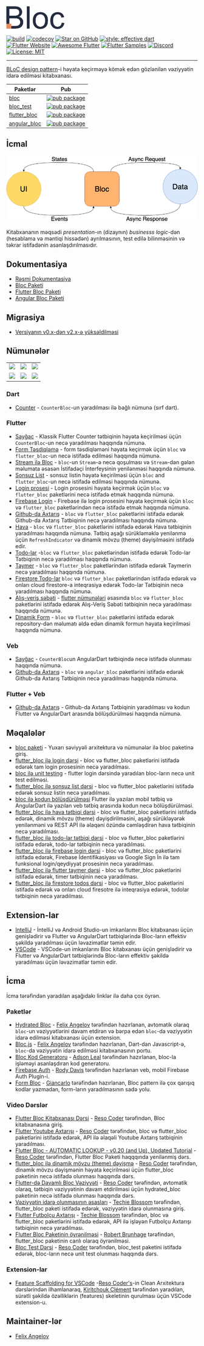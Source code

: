 <img src="https://raw.githubusercontent.com/felangel/bloc/master/docs/assets/bloc_logo_full.png" height="60" alt="Bloc" />

[![build](https://github.com/felangel/bloc/workflows/build/badge.svg)](https://github.com/felangel/bloc/actions)
[![codecov](https://codecov.io/gh/felangel/Bloc/branch/master/graph/badge.svg)](https://codecov.io/gh/felangel/bloc)
[![Star on GitHub](https://img.shields.io/github/stars/felangel/bloc.svg?style=flat&logo=github&colorB=deeppink&label=stars)](https://github.com/felangel/bloc)
[![style: effective dart](https://img.shields.io/badge/style-effective_dart-40c4ff.svg)](https://github.com/tenhobi/effective_dart)
[![Flutter Website](https://img.shields.io/badge/flutter-website-deepskyblue.svg)](https://flutter.dev/docs/development/data-and-backend/state-mgmt/options#bloc--rx)
[![Awesome Flutter](https://img.shields.io/badge/awesome-flutter-blue.svg?longCache=true)](https://github.com/Solido/awesome-flutter#standard)
[![Flutter Samples](https://img.shields.io/badge/flutter-samples-teal.svg?longCache=true)](http://fluttersamples.com)
[![Discord](https://img.shields.io/discord/649708778631200778.svg?logo=discord&color=blue)](https://discord.gg/Hc5KD3g)
[![License: MIT](https://img.shields.io/badge/license-MIT-purple.svg)](https://opensource.org/licenses/MIT)

---

[BLoC design pattern](https://www.didierboelens.com/2018/08/reactive-programming---streams---bloc)-i həyata keçirməyə kömək edən gözlənilən vəziyyətin idarə edilməsi kitabxanası.

| Paketlər                                                                            | Pub                                                                                                    |
| ---------------------------------------------------------------------------------- | ------------------------------------------------------------------------------------------------------ |
| [bloc](https://github.com/felangel/bloc/tree/master/packages/bloc)                 | [![pub package](https://img.shields.io/pub/v/bloc.svg)](https://pub.dev/packages/bloc)                 |
| [bloc_test](https://github.com/felangel/bloc/tree/master/packages/bloc_test)       | [![pub package](https://img.shields.io/pub/v/bloc_test.svg)](https://pub.dev/packages/bloc_test)       |
| [flutter_bloc](https://github.com/felangel/bloc/tree/master/packages/flutter_bloc) | [![pub package](https://img.shields.io/pub/v/flutter_bloc.svg)](https://pub.dev/packages/flutter_bloc) |
| [angular_bloc](https://github.com/felangel/bloc/tree/master/packages/angular_bloc) | [![pub package](https://img.shields.io/pub/v/angular_bloc.svg)](https://pub.dev/packages/angular_bloc) |

## İcmal

<img src="https://raw.githubusercontent.com/felangel/bloc/master/docs/assets/bloc_architecture.png" alt="Bloc Architecture" />

Kitabxananın məqsədi _presentation_-ın (dizaynın) _businesss logic_-dən (hesablama və məntiqi hissədən) ayrılmasının, test edilə bilinməsinin və təkrar istifadənin asanlaşdırılmasıdır.


## Dokumentasiya

- [Rəsmi Dokumentasiya](https://bloclibrary.dev)
- [Bloc Paketi](https://github.com/felangel/Bloc/tree/master/packages/bloc/README.md)
- [Flutter Bloc Paketi](https://github.com/felangel/Bloc/tree/master/packages/flutter_bloc/README.md)
- [Angular Bloc Paketi](https://github.com/felangel/Bloc/tree/master/packages/angular_bloc/README.md)

## Migrasiya

- [Versiyanın v0.x-dən v2.x-ə yüksəldilməsi](https://dev.to/mhadaily/upgrade-to-bloc-library-v1-0-0-for-flutter-and-angular-dart-2np0)

## Nümunələr

<div style="text-align: center">
    <table>
        <tr>
            <td style="text-align: center">
                <a href="https://bloclibrary.dev/#/fluttercountertutorial">
                    <img src="https://bloclibrary.dev/assets/gifs/flutter_counter.gif" width="200"/>
                </a>
            </td>            
            <td style="text-align: center">
                <a href="https://bloclibrary.dev/#/flutterinfinitelisttutorial">
                    <img src="https://bloclibrary.dev/assets/gifs/flutter_infinite_list.gif" width="200"/>
                </a>
            </td>
            <td style="text-align: center">
                <a href="https://bloclibrary.dev/#/flutterfirebaselogintutorial">
                    <img src="https://bloclibrary.dev/assets/gifs/flutter_firebase_login.gif" width="200" />
                </a>
            </td>
        </tr>
        <tr>
            <td style="text-align: center">
                <a href="https://bloclibrary.dev/#/flutterangulargithubsearch">
                    <img src="https://bloclibrary.dev/assets/gifs/flutter_github_search.gif" width="200"/>
                </a>
            </td>
            <td style="text-align: center">
                <a href="https://bloclibrary.dev/#/flutterweathertutorial">
                    <img src="https://bloclibrary.dev/assets/gifs/flutter_weather.gif" width="200"/>
                </a>
            </td>
            <td style="text-align: center">
                <a href="https://bloclibrary.dev/#/fluttertodostutorial">
                    <img src="https://bloclibrary.dev/assets/gifs/flutter_todos.gif" width="200"/>
                </a>
            </td>
        </tr>
    </table>
</div>

### Dart

- [Counter](https://github.com/felangel/Bloc/tree/master/packages/bloc/example) - `CounterBloc`-un yaradılması ilə bağlı nümunə (sırf dart).

### Flutter

- [Sayğac](https://bloclibrary.dev/#/fluttercountertutorial) - Klassik Flutter Counter tətbiqinin həyəta keçirilməsi üçün  `CounterBloc`-un necə yaradılması haqqında nümunə.
- [Form Təsdiqləmə](https://github.com/felangel/bloc/tree/master/examples/flutter_form_validation) -  form təsdiqləməni həyata keçirmək üçün `bloc` və `flutter_bloc`-un necə istifadə edilməsi haqqında nümunə. 
- [Stream ilə Bloc](https://github.com/felangel/bloc/tree/master/examples/flutter_bloc_with_stream) - `bloc`-un `Stream`-ə necə qoşulması və `Stream`-dən gələn məlumata əsasən İstifadəçi İnterfeysinin yenilənməsi haqqında nümunə.
- [Sonsuz List](https://bloclibrary.dev/#/flutterinfinitelisttutorial) - sonsuz listin həyatə keçirilməsi üçün `bloc` and `flutter_bloc`-un necə istifadə edilməsi haqqında nümunə.
- [Login prosesi](https://bloclibrary.dev/#/flutterlogintutorial) - Login prosesini həyata keçirmək üçün `bloc` və `flutter_bloc` paketlərini necə istifadə etmək haqqında nümunə.
- [Firebase Login](https://bloclibrary.dev/#/flutterfirebaselogintutorial) - Firebase ilə login prosesini həyata keçirmək üçün `bloc` və `flutter_bloc` paketlərindən necə istifadə etmək haqqında nümunə.
- [Github-da Axtarış](https://bloclibrary.dev/#/flutterangulargithubsearch) - `bloc` və `flutter_bloc` paketlərini istifadə edərək Github-da Axtarış Tətbiqinin necə yaradılması haqqında nümunə.
- [Hava](https://bloclibrary.dev/#/flutterweathertutorial) - `bloc` və `flutter_bloc` paketlərini istifadə edərək Hava tətbiqinin yaradılması haqqında nümunə. Tətbiq  aşağı sürükləməklə yenilənmə üçün `RefreshIndicator` və dinamik mövzu (theme) dəyişilməsini istifadə edir.
- [Todo-lar](https://bloclibrary.dev/#/fluttertodostutorial) -`bloc` və `flutter_bloc` paketlərindən istifadə edərək Todo-lar Tətbiqinin necə yaradılması haqqında nümunə.
- [Taymer](https://github.com/felangel/bloc/tree/master/examples/flutter_timer) - `bloc` və `flutter_bloc` paketlərindən istifadə edərək Taymerin necə yaradılması haqqında nümunə.
- [Firestore Todo-lar](https://bloclibrary.dev/#/flutterfirestoretodostutorial) `bloc` və `flutter_bloc` paketlərindən istifadə edərək və onları cloud firestore-a inteqrasiya edərək Todo-lar Tətbiqinin necə yaradılması haqqında nümunə.
- [Alış-veriş səbəti](https://github.com/felangel/bloc/tree/master/examples/flutter_shopping_cart) - [flutter nümunələri](https://github.com/flutter/samples/tree/master/provider_shopper) əsasında `bloc` və `flutter_bloc` paketlərini istifadə edərək Alış-Veriş Səbəti tətbiqinin necə yaradılması haqqında nümunə.
- [Dinamik Form](https://github.com/felangel/bloc/tree/master/examples/flutter_dynamic_form) - `bloc` və `flutter_bloc` paketlərini istifadə edərək repository-dən məlumatı əldə edən dinamik formun həyata keçirilməsi haqqında nümunə.

### Veb

- [Sayğac](https://github.com/felangel/Bloc/tree/master/examples/angular_counter) - `CounterBloc`un AngularDart tətbiqində necə istifadə olunması haqqında nümunə.
- [Github-da Axtarış](https://github.com/felangel/Bloc/tree/master/examples/github_search/angular_github_search) - `bloc` və `angular_bloc` paketlərini istifadə edərək Github-da Axtarış Tətbiqinin necə yaradılması haqqında nümunə.

### Flutter + Veb

- [Github-da Axtarış](https://github.com/felangel/Bloc/tree/master/examples/github_search) - Github-da Axtarış Tətbiqinin yaradılması və kodun Flutter və AngularDart arasında bölüşdürülməsi haqqında nümunə.

## Məqalələr

- [bloc paketi](https://medium.com/flutter-community/flutter-bloc-package-295b53e95c5c) - Yuxarı səviyyəli arxitektura və nümunələr ilə bloc paketinə giriş.
- [flutter_bloc ilə login dərsi](https://medium.com/flutter-community/flutter-login-tutorial-with-flutter-bloc-ea606ef701ad) - bloc və flutter_bloc paketlərini istifadə edərək tam login prosesinin necə yaradılması.
- [bloc ilə unit testing](https://medium.com/@felangelov/unit-testing-with-bloc-b94de9655d86) - flutter login dərsində yaradılan bloc-ların necə unit test edilməsi.
- [flutter_bloc ilə sonsuz list dərsi](https://medium.com/flutter-community/flutter-infinite-list-tutorial-with-flutter-bloc-2fc7a272ec67) - bloc və flutter_bloc paketlərini istifadə edərək sonsuz listin necə yaradılması.
- [bloc ilə kodun bölüşdürülməsi](https://medium.com/flutter-community/code-sharing-with-bloc-b867302c18ef) Flutter ilə yazılan mobil tətbiq və AngularDart ilə yazılan veb tətbiq arasında kodun necə bölüşdürülməsi.
- [flutter_bloc ilə hava tətbiqi dərsi](https://medium.com/flutter-community/weather-app-with-flutter-bloc-e24a7253340d) - bloc və flutter_bloc paketlərini istifadə edərək, dinamik mövzu (theme) dəyişdirilməsini, aşağı sürükləyərək yenilənməni və REST APİ ilə əlaqəni özündə cəmləşdirən hava tətbiqinin necə yaradılması.
- [flutter_bloc ilə todo-lar tətbiqi dərsi](https://medium.com/flutter-community/flutter-todos-tutorial-with-flutter-bloc-d9dd833f9df3) - bloc və flutter_bloc paketlərini istifadə edərək, todo-lar tətbiqinin necə yaradılması.
- [flutter_bloc ilə firebase login dərsi](https://medium.com/flutter-community/firebase-login-with-flutter-bloc-47455e6047b0) - bloc və flutter_bloc paketlərini istifadə edərək, Firebase İdentifikasiyası və Google Sign İn ilə  tam funksional login/qeydiyyat prosesinin necə yaradılması.
- [flutter_bloc ilə flutter taymer dərsi](https://medium.com/flutter-community/flutter-timer-with-flutter-bloc-a464e8332ceb) - bloc və flutter_bloc paketlərini istifadə edərək, timer tətbiqinin necə yaradılması.
- [flutter_bloc ilə firestore todos dərsi](https://medium.com/flutter-community/firestore-todos-with-flutter-bloc-7b2d5fadcc80) - bloc və flutter_bloc paketlərini istifadə edərək və onları cloud firesotre ilə inteqrasiya edərək,  todolar tətbiqinin necə yaradılması.

## Extension-lar

- [IntelliJ](https://plugins.jetbrains.com/plugin/12129-bloc-code-generator) - İntelliJ və Android Studio-un imkanlarını Bloc kitabxanası üçün genişlədirir və Flutter və AngularDart tətbiqlərində Bloc-ların effektiv şəkildə yaradılması üçün ləvazimatlar təmin edir.
- [VSCode](https://marketplace.visualstudio.com/items?itemName=FelixAngelov.bloc#overview) -  VSCode-un imkanlarını Bloc kitabxanası üçün genişlədirir və Flutter və AngularDart tətbiqlərində Bloc-ların effektiv şəkildə yaradılması üçün ləvazimatlar təmin edir.

## İcma

İcma tərəfindən yaradılan aşağıdakı linklər ilə daha çox öyrən.

### Paketlər

- [Hydrated Bloc](https://pub.dev/packages/hydrated_bloc) - [Felix Angelov](https://github.com/felangel) tərəfindən hazırlanan, avtomatik olaraq `bloc`-un vəziyyətlərini davam etdirən və bərpa edən `bloc`-da vəziyyətin idarə edilməsi kitabxanası üçün extension.
- [Bloc.js](https://github.com/felangel/bloc.js) - [Felix Angelov](https://github.com/felangel) tərəfindən hazırlanan, Dart-dan Javascript-ə, `bloc`-da vəziyyətin idarə edilməsi kitabxanasının portu.
- [Bloc Kod Generatoru](https://pub.dev/packages/bloc_code_generator) - [Adson Leal](https://github.com/adsonpleal) tərəfindən hazırlanan, bloc-la işləməyi asanlaşdıran kod generatoru.
- [Firebase Auth](https://pub.dev/packages/fb_auth) - [Rody Davis](https://github.com/AppleEducate) tərəfindən hazırlanan veb, mobil Firebase Auth Plugin-i.
- [Form Bloc](https://pub.dev/packages/form_bloc) - [Giancarlo](https://github.com/GiancarloCode) tərəfindən hazırlanan, Bloc pattern ilə çox qarışıq kodlar yazmadan, form-ların yaradılmasının sadə yolu.

### Video Dərslər

- [Flutter Bloc Kitabxanası Dərsi](https://www.youtube.com/watch?v=hTExlt1nJZI) - [Reso Coder](https://resocoder.com) tərəfindən, Bloc kitabxanasına giriş.
- [Flutter Youtube Axtarışı](https://www.youtube.com/watch?v=BJY8nuYUM7M) - [Reso Coder](https://resocoder.com) tərəfindən, bloc və flutter_bloc paketlərini istifadə edərək,  API ilə əlaqəli Youtube Axtarış tətbiqinin yaradılması.
- [Flutter Bloc - AUTOMATIC LOOKUP - v0.20 (and Up), Updated Tutorial](https://www.youtube.com/watch?v=_vOpPuVfmiU) - [Reso Coder](https://resocoder.com) tərəfindən, Flutter Bloc Paketi haqqqında yenilənmiş dərs.
- [flutter_bloc ilə dinamik mövzu (theme) dəyişmə](https://www.youtube.com/watch?v=YYbhkg-W8Mg) - [Reso Coder](https://resocoder.com) tərəfindən, dinamik mövzu dəyişmənin həyata keçirilməsi üçün flutter_bloc paketinin necə istifadə olunması haqqında dərs.
- [Flutter-də Davamlı Bloc Vəziyyəti](https://www.youtube.com/watch?v=vSOpZd_FFEY) - [Reso Coder](https://resocoder.com) tərəfindən, avtomatik olaraq, tətbiqin vəziyyətinin davam etdirilməsi üçün hydrated_bloc paketinin necə istifadə olunması haqqında dərs.
- [Vəziyyətin idarə olunmasının əsasları](https://www.youtube.com/watch?v=S2KmxzgsTwk&t=731s) - [Techie Blossom](https://techieblossom.com) tərəfindən, flutter_bloc paketi istifadə edərək, vəziyyətin idarə olunmasına giriş.
- [Flutter Futbolçu Axtarışı](https://www.youtube.com/watch?v=S2KmxzgsTwk) - [Techie Blossom](https://techieblossom.com) tərəfindən, bloc və flutter_bloc paketlərini istifadə edərək, API ilə işləyən Futbolçu Axtarışı tətbiqinin necə yaradılması.
- [Flutter Bloc Paketinin öyrənilməsi](https://www.youtube.com/watch?v=eAiCPl3yk9A&t=1s) - [Robert Brunhage](https://www.youtube.com/channel/UCSLIg5O0JiYO1i2nD4RclaQ) tərəfindən, flutter_bloc paketinin canlı olaraq öyrənilməsi.
- [Bloc Test Dərsi](https://www.youtube.com/watch?v=S6jFBiiP0Mc) - [Reso Coder](https://resocoder.com) tərəfindən, bloc_test paketini istifadə edərək, bloc-ların necə unit test olunması haqqında dərs.

### Extension-lar

- [Feature Scaffolding for VSCode](https://marketplace.visualstudio.com/items?itemName=KiritchoukC.flutter-clean-architecture) -[Reso Coder's](https://resocoder.com)-in Clean Arxitektura dərslərindən ilhamlanaraq, [Kiritchouk Clément](https://github.com/KiritchoukC) tərəfindən yaradılan, sürətli şəkildə özəlliklərin (features) skeletinin qurulması üçün VSCode extension-u.

## Maintainer-lər

- [Felix Angelov](https://github.com/felangel)
